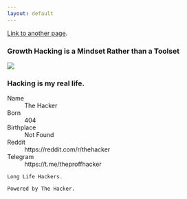 ```yaml
---
layout: default
---
```



[Link to another page](another-page).


### Growth Hacking is a Mindset Rather than a Toolset

![]([[https://images.pling.com/img/00/00/65/87/21/1786939/anonymous-dark-horror-anarchy-mask-fuck-gesture-finger-1920x1080.jpg])

### Hacking is my real life.

<dl>
<dt>Name</dt>
<dd>The Hacker</dd>
<dt>Born</dt>
<dd>404</dd>
<dt>Birthplace</dt>
<dd>Not Found</dd>
<dt>Reddit</dt>
<dd>https://reddit.com/r/thehacker</dd>
<dt>Telegram</dt>
  <dd>https://t.me/theproffhacker</dd>
</dl>

```
Long Life Hackers.
```

```
Powered by The Hacker.
```
